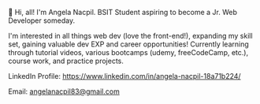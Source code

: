 👋 Hi, all! I'm Angela Nacpil. BSIT Student aspiring to become a Jr. Web Developer someday. 

I'm interested in all things web dev (love the front-end!), expanding my skill set, gaining valuable dev EXP and career opportunities!
Currently learning through tutorial videos, various bootcamps (udemy, freeCodeCamp, etc.), course work, and practice projects.

LinkedIn Profile: https://www.linkedin.com/in/angela-nacpil-18a71b224/

Email: angelanacpil83@gmail.com
